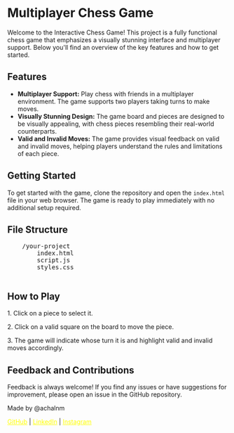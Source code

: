 <!DOCTYPE html>
<html lang="en">
<head>
    <meta charset="UTF-8">
    <meta name="viewport" content="width=device-width, initial-scale=1.0">
</head>
<body>
    <h1>Multiplayer Chess Game</h1>
    <p>Welcome to the Interactive Chess Game! This project is a fully functional chess game that emphasizes a visually stunning interface and multiplayer support. Below you'll find an overview of the key features and how to get started.</p>
    <h2>Features</h2>
    <ul>
        <li><strong>Multiplayer Support:</strong> Play chess with friends in a multiplayer environment. The game supports two players taking turns to make moves.</li>
        <li><strong>Visually Stunning Design:</strong> The game board and pieces are designed to be visually appealing, with chess pieces resembling their real-world counterparts.</li>
        <li><strong>Valid and Invalid Moves:</strong> The game provides visual feedback on valid and invalid moves, helping players understand the rules and limitations of each piece.</li>
    </ul>
    <h2>Getting Started</h2>
    <p>To get started with the game, clone the repository and open the <code>index.html</code> file in your web browser. The game is ready to play immediately with no additional setup required.</p>
    <h2>File Structure</h2>
    <pre>
    /your-project
        index.html
        script.js
        styles.css
    </pre>
    <h2>How to Play</h2>
    <p>1. Click on a piece to select it.</p>
    <p>2. Click on a valid square on the board to move the piece.</p>
    <p>3. The game will indicate whose turn it is and highlight valid and invalid moves accordingly.</p>
    <h2>Feedback and Contributions</h2>
    <p>Feedback is always welcome! If you find any issues or have suggestions for improvement, please open an issue in the GitHub repository.</p>
    <footer>
        <p>Made by @achalnm</p>
        <p>
            <a href="https://github.com/achalnm" target="_blank" style="color: yellow;">GitHub</a> |
            <a href="https://www.linkedin.com/in/achalnm" target="_blank" style="color: yellow;">LinkedIn</a> |
            <a href="https://instagram.com/achalnm" target="_blank" style="color: yellow;">Instagram</a>
        </p>
    </footer>
</body>
</html>
